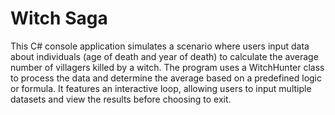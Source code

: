 # Witch Saga

This C# console application simulates a scenario where users input data about individuals (age of death and year of death) to calculate the average number of villagers killed by a witch. The program uses a WitchHunter class to process the data and determine the average based on a predefined logic or formula. It features an interactive loop, allowing users to input multiple datasets and view the results before choosing to exit.
